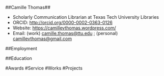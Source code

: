 ##Camille Thomas##

* Scholarly Communication Librarian at Texas Tech University Libraries
* ORCID: http://orcid.org/0000-0002-0363-0126
* Website: https://camillevthomas.wordpress.com/
* Email: (work) camille.thomas@ttu.edu ; (personal) camillevthomas@gmail.com

##Employment

##Education

#Awards
#Service
#Works
#Projects
